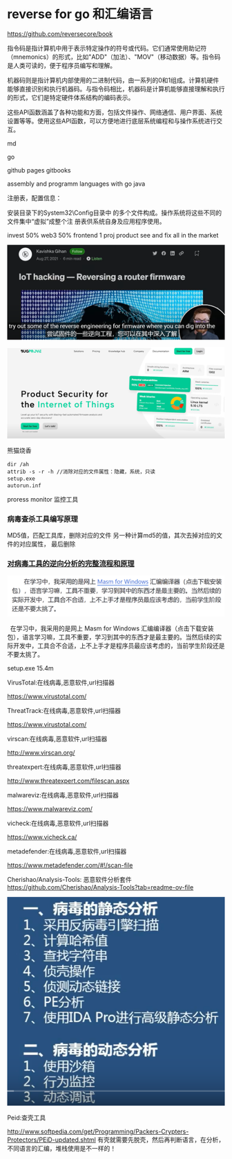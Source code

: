 # reverse for go 和汇编语言

https://github.com/reversecore/book

指令码是指计算机中用于表示特定操作的符号或代码。它们通常使用助记符（mnemonics）的形式，比如"ADD"（加法）、"MOV"（移动数据）等。指令码是人类可读的，便于程序员编写和理解。

机器码则是指计算机内部使用的二进制代码，由一系列的0和1组成。计算机硬件能够直接识别和执行机器码。与指令码相比，机器码是计算机能够直接理解和执行的形式，它们是特定硬件体系结构的编码表示。


这些API函数涵盖了各种功能和方面，包括文件操作、网络通信、用户界面、系统设置等等。使用这些API函数，可以方便地进行底层系统编程和与操作系统进行交互。





md

go

github pages
 gitbooks



assembly and programm languages with go java 

注册表，配置信息：


安装目录下的System32\Config目录中
的多个文件构成。操作系统将这些不同的文件集中“虚拟”成整个注
册表供系统自身及应用程序使用。



invest 50%
web3 50%
frontend  1 proj
product see and fix all in the market



![逆向iotmedium网站 ](image-28.png)

![Alt text](image-29.png)

熊猫烧香
```
dir /ah 
attrib -s -r -h //消除对应的文件属性：隐藏，系统，只读
setup.exe
autorun.inf

```

proress monitor 监控工具

### 病毒查杀工具编写原理
MD5值，匹配工具库，删除对应的文件
另一种计算md5的值，其次去掉对应的文件的对应属性，
最后删除

### [对病毒工具的逆向分析的完整流程和原理](https://www.bilibili.com/video/BV16W4y1e7i7/?p=5&spm_id_from=pageDriver&vd_source=ad66553c6735d239c199030608317441)



![Alt text](image-30.png)

 在学习中，我采用的是网上 Masm for Windows 汇编编译器（点击下载安装包），语言学习嘛，工具不重要，学习到其中的东西才是最主要的。当然后续的实际开发中，工具合不合适，上不上手才是程序员最应该考虑的，当前学生阶段还是不要太挑了。

setup.exe  15.4m


VirusTotal:在线病毒,恶意软件,url扫描器

https://www.virustotal.com/

ThreatTrack:在线病毒,恶意软件,url扫描器

https://www.virustotal.com/

virscan:在线病毒,恶意软件,url扫描器

http://www.virscan.org/

threatexpert:在线病毒,恶意软件,url扫描器

http://www.threatexpert.com/filescan.aspx

malwareviz:在线病毒,恶意软件,url扫描器

https://www.malwareviz.com/

vicheck:在线病毒,恶意软件,url扫描器

https://www.vicheck.ca/

metadefender:在线病毒,恶意软件,url扫描器

https://www.metadefender.com/#!/scan-file


Cherishao/Analysis-Tools: 恶意软件分析套件
https://github.com/Cherishao/Analysis-Tools?tab=readme-ov-file

![Alt text](image-31.png)


Peid:查壳工具

http://www.softpedia.com/get/Programming/Packers-Crypters-Protectors/PEiD-updated.shtml
有壳就需要先脱壳，然后再判断语言，在分析，不同语言的汇编，堆栈使用是不一样的！

